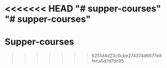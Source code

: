 <<<<<<< HEAD
"# supper-courses" 
"# supper-courses" 
=======
# Supper-courses
>>>>>>> 6251d4d23c0cbe274374d6677e8feca5d7d7dc95
